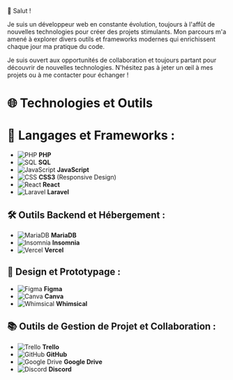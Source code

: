 👋 Salut !

Je suis un développeur web en constante évolution, toujours à l'affût de nouvelles technologies pour créer des projets stimulants. Mon parcours m'a amené à explorer divers outils et frameworks modernes qui enrichissent chaque jour ma pratique du code.

Je suis ouvert aux opportunités de collaboration et toujours partant pour découvrir de nouvelles technologies. N'hésitez pas à jeter un œil à mes projets ou à me contacter pour échanger !

# 🌐 Technologies et Outils

# 🔧 Langages et Frameworks :

- ![PHP](https://img.shields.io/badge/-PHP-777BB4?logo=php&logoColor=white) **PHP**
- ![SQL](https://img.shields.io/badge/-SQL-4479A1?logo=postgresql&logoColor=white) **SQL**
- ![JavaScript](https://img.shields.io/badge/-JavaScript-F7DF1E?logo=javascript&logoColor=black) **JavaScript**
- ![CSS](https://img.shields.io/badge/-CSS3-1572B6?logo=css3) **CSS3** (Responsive Design)
- ![React](https://img.shields.io/badge/-React-61DAFB?logo=react&logoColor=black) **React**
- ![Laravel](https://img.shields.io/badge/-Laravel-FF2D20?logo=laravel&logoColor=white) **Laravel**

## 🛠️ Outils Backend et Hébergement :

- ![MariaDB](https://img.shields.io/badge/-MariaDB-003545?logo=mariadb&logoColor=white) **MariaDB**
- ![Insomnia](https://img.shields.io/badge/-Insomnia-4000BF?logo=insomnia&logoColor=white) **Insomnia**
- ![Vercel](https://img.shields.io/badge/-Vercel-000000?logo=vercel&logoColor=white) **Vercel**

## 🎨 Design et Prototypage :

- ![Figma](https://img.shields.io/badge/-Figma-F24E1E?logo=figma&logoColor=white) **Figma**
- ![Canva](https://img.shields.io/badge/-Canva-00C4CC?logo=canva&logoColor=white) **Canva**
- ![Whimsical](https://img.shields.io/badge/-Whimsical-FF3366?logo=whimsical&logoColor=white) **Whimsical**

## 📚 Outils de Gestion de Projet et Collaboration :

- ![Trello](https://img.shields.io/badge/-Trello-0052CC?logo=trello&logoColor=white) **Trello**
- ![GitHub](https://img.shields.io/badge/-GitHub-181717?logo=github&logoColor=white) **GitHub**
- ![Google Drive](https://img.shields.io/badge/-Google%20Drive-4285F4?logo=google-drive&logoColor=white) **Google Drive**
- ![Discord](https://img.shields.io/badge/-Discord-5865F2?logo=discord&logoColor=white) **Discord**




